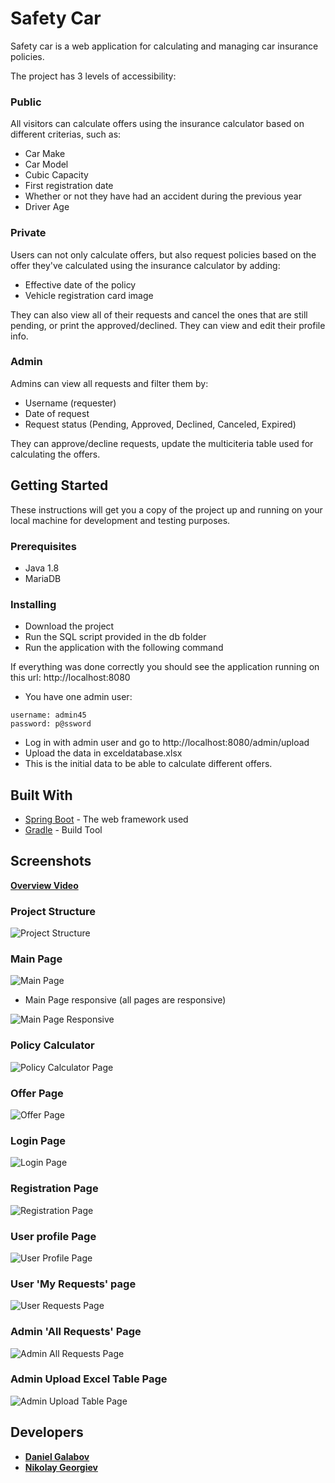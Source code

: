 # Safety Car

Safety car is a web application for calculating and managing car insurance policies.

The project has 3 levels of accessibility:
### Public

All visitors can calculate offers using the insurance calculator based on different criterias, such as:
* Car Make
* Car Model
* Cubic Capacity
* First registration date
* Whether or not they have had an accident during the previous year
* Driver Age

### Private

Users can not only calculate offers, but also request policies based on the offer they've calculated using the insurance calculator by adding:
* Effective date of the policy
* Vehicle registration card image

They can also view all of their requests and cancel the ones that are still pending, or print the approved/declined.
They can view and edit their profile info.

### Admin

Admins can view all requests and filter them by:
* Username (requester)
* Date of request
* Request status (Pending, Approved, Declined, Canceled, Expired)

They can approve/decline requests, update the multiciteria table used for calculating the offers.


## Getting Started
These instructions will get you a copy of the project up and running on your local machine for development and testing purposes.
### Prerequisites

* Java 1.8
* MariaDB

### Installing

* Download the project
* Run the SQL script provided in the db folder
* Run the application with the following command

If everything was done correctly you should see the application running on this url: http://localhost:8080

* You have one admin user:
```
username: admin45
password: p@ssword
```
* Log in with admin user and go to http://localhost:8080/admin/upload 
* Upload the data in exceldatabase.xlsx 
* This is the initial data to be able to calculate different offers.

## Built With

* [Spring Boot](https://spring.io/projects/spring-boot) - The web framework used
* [Gradle](https://gradle.org/) - Build Tool

## Screenshots

[**Overview Video**](https://youtu.be/3yPF671CUtE)

### Project Structure

![Project Structure](https://i.ibb.co/88n05nN/project-structure.png)

### Main Page

![Main Page](https://i.ibb.co/J3KrFkZ/mainpage.png)

* Main Page responsive (all pages are responsive)

![Main Page Responsive](https://i.ibb.co/KsPQGfX/respnsive-main.png)

### Policy Calculator

![Policy Calculator Page](https://i.ibb.co/LCHShXR/policy-calc.png)

### Offer Page

![Offer Page](https://i.ibb.co/VTMRYj1/offer.png)

### Login Page

![Login Page](https://i.ibb.co/SNRps5c/login.png)

### Registration Page

![Registration Page](https://i.ibb.co/SQkx2b2/registration.png)

### User profile Page

![User Profile Page](https://i.ibb.co/C16SSkm/profile.png)

### User 'My Requests' page

![User Requests Page](https://i.ibb.co/C0TDgZV/myrequests.png)

### Admin 'All Requests' Page

![Admin All Requests Page](https://i.ibb.co/J7w9w0J/admin-req.png)

### Admin Upload Excel Table Page

![Admin Upload Table Page](https://i.ibb.co/JsXxM7Q/admin-upload.png)

## Developers

* [**Daniel Galabov**](https://gitlab.com/danielgylybov)
* [**Nikolay Georgiev**](https://gitlab.com/nikolayg073)
